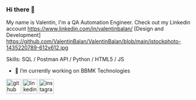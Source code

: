 ### Hi there 👋
My name is Valentin, I'm a QA Automation Engineer. Check out my Linkedin account https://www.linkedin.com/in/valentinbalan/
[Design and Development] https://github.com/ValentinBalan/ValentinBalan/blob/main/istockphoto-1435220789-612x612.jpg

Skills: SQL / Postman API / Python / HTML5 / JS


- 🔭 I’m currently working on BBMK Technologies  


[<img src='https://cdn.jsdelivr.net/npm/simple-icons@3.0.1/icons/github.svg' alt='github' height='40'>](https://github.com/ValentinBalan)  [<img src='https://cdn.jsdelivr.net/npm/simple-icons@3.0.1/icons/linkedin.svg' alt='linkedin' height='40'>](https://www.linkedin.com/in/valentinbalan/)  [<img src='https://cdn.jsdelivr.net/npm/simple-icons@3.0.1/icons/instagram.svg' alt='instagram' height='40'>](https://www.instagram.com/valyck90/)  



